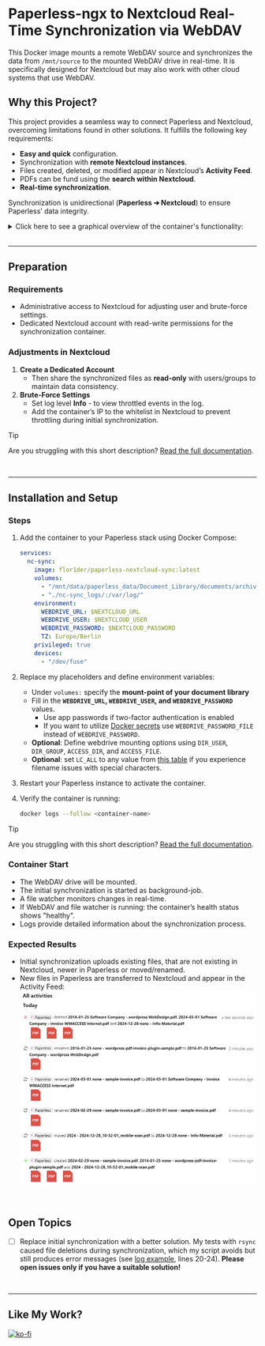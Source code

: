 # Paperless-ngx to Nextcloud Real-Time Synchronization via WebDAV

This Docker image mounts a remote WebDAV source and synchronizes the data from `/mnt/source` to the mounted WebDAV drive in real-time. It is specifically designed for Nextcloud but may also work with other cloud systems that use WebDAV.

## Why this Project?
This project provides a seamless way to connect Paperless and Nextcloud, overcoming limitations found in other solutions. It fulfills the following key requirements:

- **Easy and quick** configuration.
- Synchronization with **remote Nextcloud instances**.
- Files created, deleted, or modified appear in Nextcloud’s **Activity Feed**.
- PDFs can be fund using the **search within Nextcloud**.
- **Real-time synchronization**.

Synchronization is unidirectional (**Paperless ➔ Nextcloud**) to ensure Paperless’ data integrity.
<details>
<summary>Click here to see a graphical overview of the container's functionality:</summary>

![](documentation/my-setup_diagram-1.drawio.svg)
</details>
<br>

---

## Preparation

### Requirements
- Administrative access to Nextcloud for adjusting user and brute-force settings.
- Dedicated Nextcloud account with read-write permissions for the synchronization container.

### Adjustments in Nextcloud
1. **Create a Dedicated Account**
   - Then share the synchronized files as **read-only** with users/groups to maintain data consistency.
2. **Brute-Force Settings**
   - Set log level **Info** - to view throttled events in the log.
   - Add the container’s IP to the whitelist in Nextcloud to prevent throttling during initial synchronization.

> [!TIP]
> Are you struggling with this short description? <a href="https://github.com/Flo-R1der/paperless-nextcloud-sync/blob/main/documentation/README.md">Read the full documentation</a>.

<br>

---

## Installation and Setup

### Steps

1. Add the container to your Paperless stack using Docker Compose:
   ```yaml
   services:
     nc-sync:
       image: flor1der/paperless-nextcloud-sync:latest
       volumes:
         - "/mnt/data/paperless_data/Document_Library/documents/archive:/mnt/source:ro"
         - "./nc-sync_logs/:/var/log/"
       environment:
         WEBDRIVE_URL: $NEXTCLOUD_URL
         WEBDRIVE_USER: $NEXTCLOUD_USER
         WEBDRIVE_PASSWORD: $NEXTCLOUD_PASSWORD
         TZ: Europe/Berlin
       privileged: true
       devices:
         - "/dev/fuse"
   ```

2. Replace my placeholders and define environment variables:
   - Under `volumes:` specify the **mount-point of your document library**
   - Fill in the **`WEBDRIVE_URL`, `WEBDRIVE_USER`, and `WEBDRIVE_PASSWORD`** values.
	   - Use app passwords if two-factor authentication is enabled 
	   - If you want to utilize [Docker secrets](https://docs.docker.com/compose/how-tos/use-secrets/) use `WEBDRIVE_PASSWORD_FILE` instead of `WEBDRIVE_PASSWORD`.
   - **Optional**: Define webdrive mounting options using `DIR_USER`, `DIR_GROUP`, `ACCESS_DIR`, and `ACCESS_FILE`.
   - **Optional**: set `LC_ALL` to any value from [this table](https://docs.oracle.com/cd/E23824_01/html/E26033/glset.html#glscx) if you experience filename issues with special characters.

3. Restart your Paperless instance to activate the container.

4. Verify the container is running:
   ```bash
   docker logs --follow <container-name>
   ```

> [!TIP]
> Are you struggling with this short description? <a href="https://github.com/Flo-R1der/paperless-nextcloud-sync/blob/main/documentation/README.md">Read the full documentation</a>.

### Container Start
- The WebDAV drive will be mounted.
- The initial synchronization is started as background-job.
- A file watcher monitors changes in real-time.
- If WebDAV and file watcher is running: the container’s health status shows "healthy".
- Logs provide detailed information about the synchronization process.


### Expected Results
- Initial synchronization uploads existing files, that are not existing in Nextcloud, newer in Paperless or moved/renamed.
- New files in Paperless are transferred to Nextcloud and appear in the Activity Feed:  
![Nextcloud's Activity Feed](documentation/nextcloud-activity_example.png)

<br>

## Open Topics
- [ ] Replace initial synchronization with a better solution. My tests with `rsync` caused file deletions during synchronization, which my script avoids but still produces error messages (see [log example](documentation/container-logs_example.txt), lines 20-24). **Please open issues only if you have a suitable solution!**

<br>

---

## Like My Work?
[![ko-fi](https://ko-fi.com/img/githubbutton_sm.svg)](https://ko-fi.com/I3I4160K4Y)
